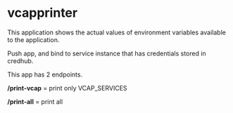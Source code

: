# vcapprinter

This application shows the actual values of environment variables available to the application.

Push app, and bind to service instance that has credentials stored in credhub.

This app has 2 endpoints.

**/print-vcap** = print only VCAP_SERVICES

**/print-all** = print all
